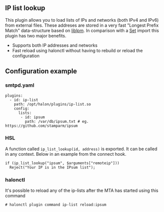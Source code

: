 ## IP list lookup

This plugin allows you to load lists of IPs and networks (both IPv4 and IPv6) from external files. These addreses are stored in a very fast "Longest Prefix Match" data-structure based on [liblpm](https://github.com/rmind/liblpm). In comparison with a [Set](https://docs.halon.io/hsl/structures.html#data) import this plugin has two major benefits.

* Supports both IP addresses and networks
* Fast reload using halonctl without having to rebuild or reload the configuration

## Configuration example

### smtpd.yaml

```
plugins:
  - id: ip-list
    path: /opt/halon/plugins/ip-list.so
    config:
      lists:
       - id: ipsum
         path: /var/db/ipsum.txt # eg. https://github.com/stamparm/ipsum
```

### HSL

A function called `ip_list_lookup(id, address)` is exported. It can be called in any context. Below in an example from the connect hook.

```
if (ip_list_lookup("ipsum", $arguments["remoteip"]))
  Reject("Your IP is in the IPsum list");
```

### halonctl

It's possible to reload any of the ip-lists after the MTA has started using this command

```
# halonctl plugin command ip-list reload:ipsum
```
